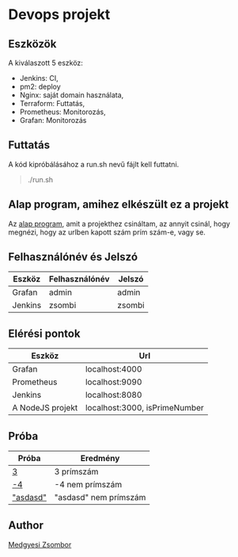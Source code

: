 # Devops projekt

## Eszközök
A kiválaszott 5 eszköz:
- Jenkins: CI,
- pm2: deploy
- Nginx: saját domain használata,
- Terraform: Futtatás,
- Prometheus: Monitorozás,
- Grafan: Monitorozás

## Futtatás
A kód kipróbálásához a run.sh nevű fájlt kell futtatni.
> ./run.sh

## Alap program, amihez elkészült ez a projekt
Az [alap program](https://github.com/medgyesizsombor/nodejs-for-devops), amit a projekthez csináltam, az annyit csinál, hogy megnézi, hogy az urlben kapott szám prím szám-e, vagy se.


## Felhasználónév és Jelszó
|Eszköz|Felhasználónév|Jelszó|
|----------------|-------------------------------|-----------------------------|
|Grafan|admin|admin|
|Jenkins|zsombi|zsombi|

## Elérési pontok
|Eszköz|Url|
|----------------|-------------------------------|
|Grafan|localhost:4000|
|Prometheus|localhost:9090|
|Jenkins|localhost:8080|
|A NodeJS projekt|localhost:3000, isPrimeNumber|

## Próba
|Próba|Eredmény|
|-|-|
|[3](localhost:3000/isPrimeNumber?number=3)| 3 prímszám|
|[-4](localhost:3000/isPrimeNumber?number=-4)|-4 nem prímszám|
|["asdasd"](localhost:3000/isPrimeNumber?number=asdasd)|"asdasd" nem prímszám|

## Author
[Medgyesi Zsombor](https://github.com/medgyesizsombor)
